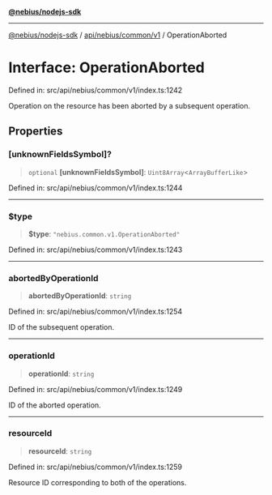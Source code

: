 [**@nebius/nodejs-sdk**](../../../../../README.md)

---

[@nebius/nodejs-sdk](../../../../../README.md) / [api/nebius/common/v1](../README.md) / OperationAborted

# Interface: OperationAborted

Defined in: src/api/nebius/common/v1/index.ts:1242

Operation on the resource has been aborted by a subsequent operation.

## Properties

### \[unknownFieldsSymbol\]?

> `optional` **\[unknownFieldsSymbol\]**: `Uint8Array`\<`ArrayBufferLike`\>

Defined in: src/api/nebius/common/v1/index.ts:1244

---

### $type

> **$type**: `"nebius.common.v1.OperationAborted"`

Defined in: src/api/nebius/common/v1/index.ts:1243

---

### abortedByOperationId

> **abortedByOperationId**: `string`

Defined in: src/api/nebius/common/v1/index.ts:1254

ID of the subsequent operation.

---

### operationId

> **operationId**: `string`

Defined in: src/api/nebius/common/v1/index.ts:1249

ID of the aborted operation.

---

### resourceId

> **resourceId**: `string`

Defined in: src/api/nebius/common/v1/index.ts:1259

Resource ID corresponding to both of the operations.
